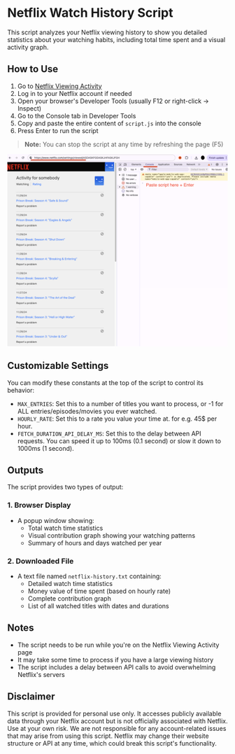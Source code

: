 # Netflix Watch History Script

This script analyzes your Netflix viewing history to show you detailed statistics about your watching habits, including total time spent and a visual activity graph.

## How to Use

1. Go to [Netflix Viewing Activity](https://www.netflix.com/settings/viewed)
2. Log in to your Netflix account if needed
3. Open your browser's Developer Tools (usually F12 or right-click -> Inspect)
4. Go to the Console tab in Developer Tools
5. Copy and paste the entire content of `script.js` into the console
6. Press Enter to run the script

> **Note:** You can stop the script at any time by refreshing the page (F5)

![Netflix Watch History Analysis Screenshot](screenshot.png)

## Customizable Settings

You can modify these constants at the top of the script to control its behavior:

- `MAX_ENTRIES`: Set this to a number of titles you want to process, or -1 for ALL entries/episodes/movies you ever watched.
- `HOURLY_RATE`: Set this to a rate you value your time at. for e.g. 45$ per hour.
- `FETCH_DURATION_API_DELAY_MS`: Set this to the delay between API requests. You can speed it up to 100ms (0.1 second) or slow it down to 1000ms (1 second).

## Outputs

The script provides two types of output:

### 1. Browser Display

- A popup window showing:
  - Total watch time statistics
  - Visual contribution graph showing your watching patterns
  - Summary of hours and days watched per year

### 2. Downloaded File

- A text file named `netflix-history.txt` containing:
  - Detailed watch time statistics
  - Money value of time spent (based on hourly rate)
  - Complete contribution graph
  - List of all watched titles with dates and durations

## Notes

- The script needs to be run while you're on the Netflix Viewing Activity page
- It may take some time to process if you have a large viewing history
- The script includes a delay between API calls to avoid overwhelming Netflix's servers

## Disclaimer

This script is provided for personal use only. It accesses publicly available data through your Netflix account but is not officially associated with Netflix. Use at your own risk. We are not responsible for any account-related issues that may arise from using this script. Netflix may change their website structure or API at any time, which could break this script's functionality.

